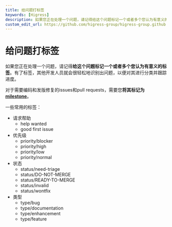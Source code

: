 ```yaml
---
title: 给问题打标签
keywords: [Higress]
description: 如果您正在处理一个问题，请记得给这个问题标记一个或者多个您认为有意义的标签。有了标签，其他开发人员就会很轻松地识别出问题，以便对其进行分类并跟踪进度。
custom_edit_url: https://github.com/higress-group/higress-group.github.io/blob/master/i18n/zh-cn/docusaurus-plugin-content-docs/current/developers/committer-guide/label-an-issue-guide_dev.md
---
```


# 给问题打标签

如果您正在处理一个问题，请记得**给这个问题标记一个或者多个您认为有意义的标签**。有了标签，其他开发人员就会很轻松地识别出问题，以便对其进行分类并跟踪进度。

对于需要编码和发版修复的issues和pull requests，需要您**将其标记为[milestone](https://github.com/alibaba/higress/milestones)**。

一些常用的标签：

* 请求帮助
  * help wanted
  * good first issue
* 优先级
  * priority/blocker
  * priority/high
  * priority/low
  * priority/normal
* 状态
  * status/need-triage
  * status/DO-NOT-MERGE
  * status/READY-TO-MERGE
  * status/invalid
  * status/wontfix
* 类型
  * type/bug
  * type/documentation
  * type/enhancement
  * type/feature
